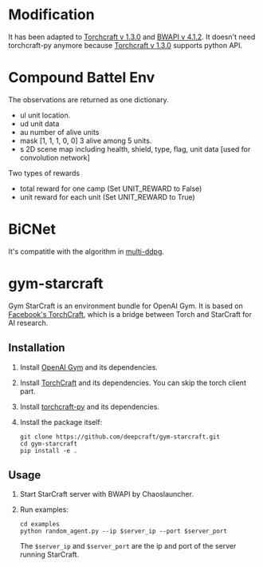 # Modification
It has been adapted to [Torchcraft v 1.3.0](https://github.com/TorchCraft/TorchCraft/releases) and [BWAPI v 4.1.2](https://github.com/bwapi/bwapi/releases). It doesn't need torchcraft-py anymore because [Torchcraft v 1.3.0](https://github.com/TorchCraft/TorchCraft/releases) supports python API.

# Compound Battel Env

The observations are returned as one dictionary.

- ul     unit location.
- ud     unit data
- au     number of alive units
- mask   [1, 1, 1, 0, 0] 3 alive among 5 units.
- s      2D scene map including health, shield, type, flag, unit data [used for convolution network]

Two types of rewards

- total reward for one camp (Set UNIT_REWARD to False)
- unit reward for each unit (Set UNIT_REWARD to True)

# BiCNet

It's compatitle with the algorithm in [multi-ddpg](https://github.com/NoListen/RL-forest/tree/master/RL_forest/ddpg_plant/multi_ddpg).

# gym-starcraft
Gym StarCraft is an environment bundle for OpenAI Gym. It is based on [Facebook's TorchCraft](https://github.com/TorchCraft/TorchCraft), which is a bridge between Torch and StarCraft for AI research.

## Installation

1. Install [OpenAI Gym](https://github.com/openai/gym) and its dependencies.

2. Install [TorchCraft](https://github.com/TorchCraft/TorchCraft) and its dependencies. You can skip the torch client part. 

3. Install [torchcraft-py](https://github.com/deepcraft/torchcraft-py) and its dependencies.

4. Install the package itself:
    ```
    git clone https://github.com/deepcraft/gym-starcraft.git
    cd gym-starcraft
    pip install -e .
    ```

## Usage
1. Start StarCraft server with BWAPI by Chaoslauncher.

2. Run examples:

    ```
    cd examples
    python random_agent.py --ip $server_ip --port $server_port 
    ```
    
    The `$server_ip` and `$server_port` are the ip and port of the server running StarCraft.   
    
